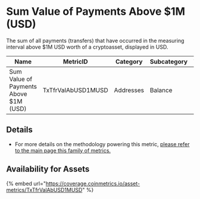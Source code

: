 # Sum Value of Payments Above $1M (USD)

The sum of all payments (transfers) that have occurred in the measuring interval above $1M USD worth of a cryptoasset, displayed in USD.

| Name                                  | MetricID           | Category  | Subcategory | Type | Unit | Interval |
| ------------------------------------- | ------------------ | --------- | ----------- | ---- | ---- | -------- |
| Sum Value of Payments Above $1M (USD) | TxTfrValAbUSD1MUSD | Addresses | Balance     | Sum  | USD  | 1 day    |

## Details

* For more details on the methodology powering this metric, [please refer to the main page this family of metrics.](../payments-xfers-above-usdx-sum-native-units/)

## Availability for Assets

{% embed url="https://coverage.coinmetrics.io/asset-metrics/TxTfrValAbUSD1MUSD" %}
